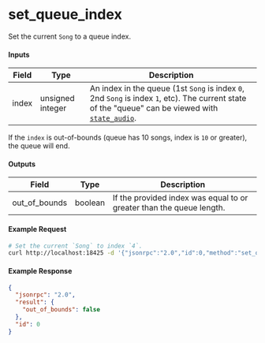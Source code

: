 # set_queue_index
Set the current `Song` to a queue index.

#### Inputs
| Field  | Type             | Description |
|--------|------------------|-------------|
| index  | unsigned integer | An index in the queue (1st `Song` is index `0`, 2nd `Song` is index `1`, etc). The current state of the "queue" can be viewed with [`state_audio`](../state/state_audio.md).

If the `index` is out-of-bounds (queue has 10 songs, index is `10` or greater), the queue will end.

#### Outputs
| Field         | Type    | Description |
|---------------|---------|-------------|
| out_of_bounds | boolean | If the provided index was equal to or greater than the queue length.

#### Example Request
```bash
# Set the current `Song` to index `4`.
curl http://localhost:18425 -d '{"jsonrpc":"2.0","id":0,"method":"set_queue_index","params":{"index":4}'
```

#### Example Response
```json
{
  "jsonrpc": "2.0",
  "result": {
    "out_of_bounds": false
  },
  "id": 0
}
```
